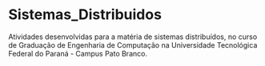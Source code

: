 # Sistemas_Distribuidos
Atividades desenvolvidas para a matéria de sistemas distribuídos, no curso de Graduação de Engenharia de Computação na Universidade Tecnológica Federal do Paraná - Campus Pato Branco.
